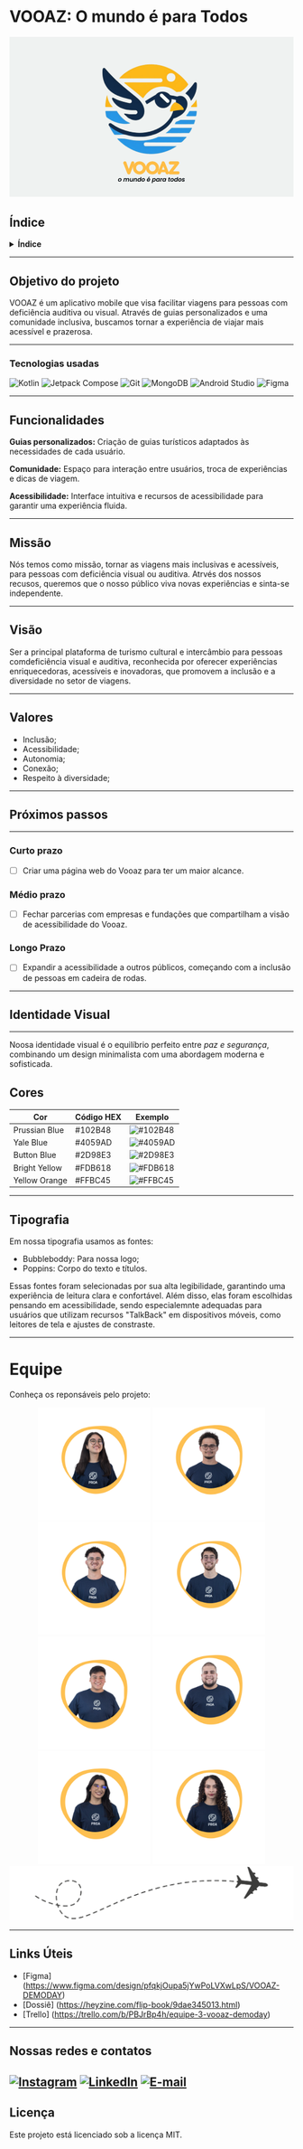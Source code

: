 # VOOAZ: O mundo é para Todos


![logo do vooaz](equipe/abertura.png)


## Índice

<details>
  <summary><strong>Índice</strong></summary>
	
1. [Objetivo do projeto](#objetivo-do-projeto)
2. [Tecnologias usadas](#tecnologias-usadas)
3. [Funcionalidades](#funcionalidades)
4. [Missão](#missão)
5. [Visão](#visão)
6. [Valores](#valores)
7. [Próximos passos](#próximos-passos)
8. [Equipe](#equipe)
9. [Links Úteis](#links-úteis)
10. [Nossas redes e contatos](#nossas-redes-e-contatos)
11. [Licença](#licença)
12. [Agradecimentos](#agradecimentos)

</details>

---

## Objetivo do projeto 

VOOAZ é um aplicativo mobile que visa facilitar viagens para pessoas com deficiência auditiva ou visual. Através de guias personalizados e uma comunidade inclusiva, buscamos tornar a experiência de viajar mais acessível e prazerosa.

---

### Tecnologias usadas
![Kotlin](https://img.shields.io/badge/Kotlin-7F52FF?style=flat&logo=kotlin&logoColor=white)
![Jetpack Compose](https://img.shields.io/badge/Jetpack%20Compose-03D1B4?style=flat&logo=jetpack&logoColor=white)
![Git](https://img.shields.io/badge/Git-F05032?style=flat&logo=git&logoColor=white)
![MongoDB](https://img.shields.io/badge/MongoDB-47A248?style=flat&logo=mongodb&logoColor=white)
![Android Studio](https://img.shields.io/badge/Android%20Studio-3DDC84?style=flat&logo=android-studio&logoColor=white)
![Figma](https://img.shields.io/badge/Figma-F24E1E?style=flat&logo=figma&logoColor=white)

---

## Funcionalidades 

 **Guias personalizados:**
 Criação de guias turísticos adaptados às necessidades de cada usuário.

 **Comunidade:** 
 Espaço para interação entre usuários, troca de experiências e dicas de viagem.

 **Acessibilidade:** 
 Interface intuitiva e recursos de acessibilidade para garantir uma experiência fluida.

  ---

## Missão
Nós temos como missão, tornar as viagens mais inclusivas e acessíveis, para pessoas com deficiência visual ou auditiva. Atrvés dos nossos recusos, queremos que o nosso público viva novas experiências e sinta-se independente.

---

## Visão
Ser a principal plataforma de turismo cultural e intercâmbio para pessoas comdeficiência visual e auditiva, reconhecida por oferecer experiências enriquecedoras, acessíveis e inovadoras, que promovem a inclusão e a diversidade no setor de viagens.

---

## Valores
* Inclusão;
* Acessibilidade;
* Autonomia;
* Conexão;
* Respeito à diversidade;

---

## Próximos passos 

---

### Curto prazo

- [ ] Criar uma página web do Vooaz para ter um maior alcance.

### Médio prazo
- [ ] Fechar parcerias com empresas e fundações que compartilham a visão de acessibilidade do Vooaz.

### Longo Prazo

- [ ] Expandir a acessibilidade a outros públicos, começando com a inclusão de pessoas em cadeira de rodas.

---
## Identidade Visual
---

Noosa identidade visual é o equilíbrio perfeito entre *paz e segurança*, combinando um design minimalista com uma abordagem moderna e sofisticada.

**Cores**
---
| Cor           | Código HEX | Exemplo    |
|---------------|------------|------------|
| Prussian Blue | #102B48    | ![#102B48](https://via.placeholder.com/15/102B48/102B48) |
| Yale Blue     | #4059AD    | ![#4059AD](https://via.placeholder.com/15/4059AD/4059AD) |
| Button Blue   | #2D98E3    | ![#2D98E3](https://via.placeholder.com/15/2D98E3/2D98E3)|
| Bright Yellow | #FDB618    | ![#FDB618](https://via.placeholder.com/15/FDB618/FDB618) |
| Yellow Orange | #FFBC45    | ![#FFBC45](https://via.placeholder.com/15/FFBC45/FFBC45) |
---
**Tipografia**
---
Em nossa tipografia usamos as fontes:

* Bubbleboddy: Para nossa logo;
* Poppins: Corpo do texto e títulos.


Essas fontes foram selecionadas por sua alta legibilidade, garantindo uma experiência de leitura clara e confortável. Além disso, elas foram escolhidas pensando em acessibilidade, sendo especialemnte adequadas para usuários que utilizam recursos "TalkBack" em dispositivos móveis, como leitores de tela e ajustes de constraste.

---

# Equipe 

Conheça os reponsáveis pelo projeto:

<div align="center">
	<a href="https://www.linkedin.com/in/heloisamendess/" target="_blank"><img src="equipe/Heloo.png" height="200"></a>
	<a href="https://www.linkedin.com/in/danilo-alcantara-096094210/" target="_blank"><img src="equipe/Daniloo.png" height="200"></a>
	<a href="https://www.linkedin.com/in/gustavo-cunha-aa9175239/" target="_blank"><img src="equipe/Gustavoo.png" height="200"></a>
	<a href="https://www.linkedin.com/in/iury-sven-costa/" target="_blank"><img src="equipe/Iuryy.png" height="200"></a>
	<a href="https://www.linkedin.com/in/celio-amorim/" target="_blank"><img src="equipe/Kawann.png" alt='Kawan Turchiai' width="200"></a>
 	<a href="https://www.linkedin.com/in/kawan-barbosa-turchiai-aa9a52202/" target="_blank"><img src="equipe/Celioo.png" alt='Célio Amorim' width="200"></a>
        <a href="https://www.linkedin.com/in/grazy-coliveira/" target="_blank"><img src="equipe/Grazii.png" alt='Grazielly Cavalcante' width="200"></a>
        <a href="https://www.linkedin.com/in/mariana-paiva-013ba7287/" target="_blank"><img src="equipe/Marii.png" alt='Mariana Paiva' width="200"></a>
	</div>

 <div style="text-align: center;">
  <img src="equipe/Avião_rota.png" alt="Rota">
</div>

---

## Links Úteis 

* [Figma]  (https://www.figma.com/design/pfqkjOupa5jYwPoLVXwLpS/VOOAZ-DEMODAY)
* [Dossiê] (https://heyzine.com/flip-book/9dae345013.html)
* [Trello] (https://trello.com/b/PBJrBp4h/equipe-3-vooaz-demoday)

---

## Nossas redes e contatos 
[![Instagram](https://img.icons8.com/fluency/48/instagram-new.png)](https://www.instagram.com/vooaz_)
[![LinkedIn](https://img.icons8.com/fluency/48/linkedin.png)](https://www.linkedin.com/company/vooaz})
[![E-mail](https://img.icons8.com/fluency/48/email.png)](mailto:vooaz.mpt@gmail.com)
---

## Licença 

Este projeto está licenciado sob a licença MIT.

